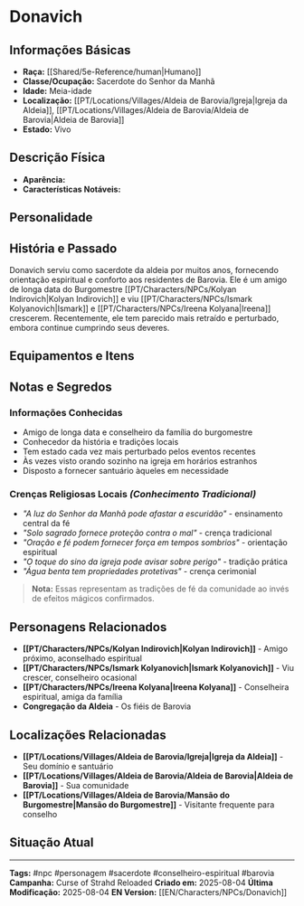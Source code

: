 # Donavich

## Informações Básicas
- **Raça:** [[Shared/5e-Reference/human|Humano]]
- **Classe/Ocupação:** Sacerdote do Senhor da Manhã
- **Idade:** Meia-idade
- **Localização:** [[PT/Locations/Villages/Aldeia de Barovia/Igreja|Igreja da Aldeia]], [[PT/Locations/Villages/Aldeia de Barovia/Aldeia de Barovia|Aldeia de Barovia]]
- **Estado:** Vivo

## Descrição Física
- **Aparência:** 
- **Características Notáveis:** 

## Personalidade


## História e Passado
Donavich serviu como sacerdote da aldeia por muitos anos, fornecendo orientação espiritual e conforto aos residentes de Barovia. Ele é um amigo de longa data do Burgomestre [[PT/Characters/NPCs/Kolyan Indirovich|Kolyan Indirovich]] e viu [[PT/Characters/NPCs/Ismark Kolyanovich|Ismark]] e [[PT/Characters/NPCs/Ireena Kolyana|Ireena]] crescerem. Recentemente, ele tem parecido mais retraído e perturbado, embora continue cumprindo seus deveres.



## Equipamentos e Itens


## Notas e Segredos
### Informações Conhecidas
- Amigo de longa data e conselheiro da família do burgomestre
- Conhecedor da história e tradições locais
- Tem estado cada vez mais perturbado pelos eventos recentes
- Às vezes visto orando sozinho na igreja em horários estranhos
- Disposto a fornecer santuário àqueles em necessidade

### Crenças Religiosas Locais *(Conhecimento Tradicional)*
- *"A luz do Senhor da Manhã pode afastar a escuridão"* - ensinamento central da fé
- *"Solo sagrado fornece proteção contra o mal"* - crença tradicional
- *"Oração e fé podem fornecer força em tempos sombrios"* - orientação espiritual
- *"O toque do sino da igreja pode avisar sobre perigo"* - tradição prática
- *"Água benta tem propriedades protetivas"* - crença cerimonial

> **Nota:** Essas representam as tradições de fé da comunidade ao invés de efeitos mágicos confirmados.

## Personagens Relacionados
- **[[PT/Characters/NPCs/Kolyan Indirovich|Kolyan Indirovich]]** - Amigo próximo, aconselhado espiritual
- **[[PT/Characters/NPCs/Ismark Kolyanovich|Ismark Kolyanovich]]** - Viu crescer, conselheiro ocasional
- **[[PT/Characters/NPCs/Ireena Kolyana|Ireena Kolyana]]** - Conselheira espiritual, amiga da família
- **Congregação da Aldeia** - Os fiéis de Barovia

## Localizações Relacionadas
- **[[PT/Locations/Villages/Aldeia de Barovia/Igreja|Igreja da Aldeia]]** - Seu domínio e santuário
- **[[PT/Locations/Villages/Aldeia de Barovia/Aldeia de Barovia|Aldeia de Barovia]]** - Sua comunidade
- **[[PT/Locations/Villages/Aldeia de Barovia/Mansão do Burgomestre|Mansão do Burgomestre]]** - Visitante frequente para conselho

## Situação Atual


---
**Tags:** #npc #personagem #sacerdote #conselheiro-espiritual #barovia
**Campanha:** Curse of Strahd Reloaded
**Criado em:** 2025-08-04
**Última Modificação:** 2025-08-04
**EN Version:** [[EN/Characters/NPCs/Donavich]]